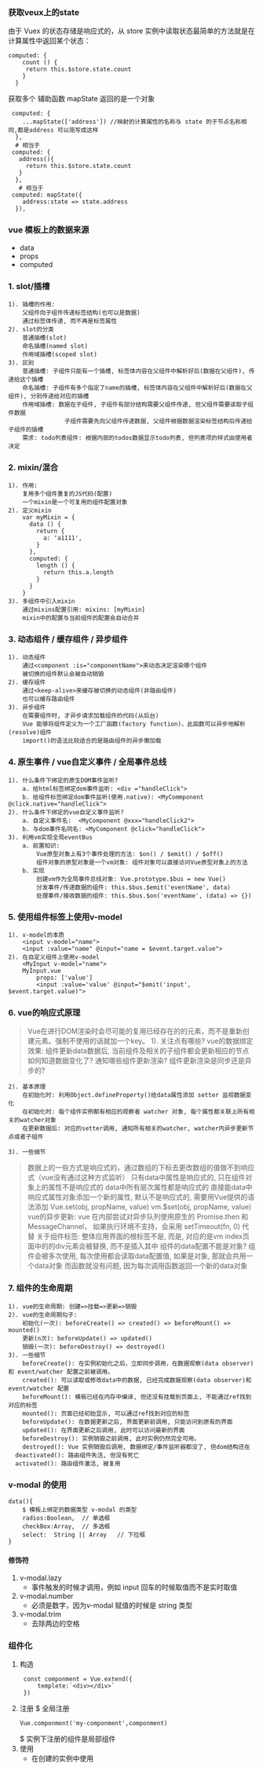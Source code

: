 ### 获取veux上的state
由于 Vuex 的状态存储是响应式的，从 store 实例中读取状态最简单的方法就是在计算属性中返回某个状态：
```
computed: {
    count () {
     return this.$store.state.count
    }
  }
```

获取多个 辅助函数 mapState 返回的是一个对象
```
 computed: {
    ...mapState(['address']) //映射的计算属性的名称与 state 的子节点名称相同,都是address 可以简写成这样
  },
  # 相当于
 computed: {
   address(){
     return this.$store.state.count
   }
  },
   # 相当于
 computed: mapState({
    address:state => state.address
  }),
```
### vue 模板上的数据来源
+ data
+ props
+ computed

### 1. slot/插槽
    1). 插槽的作用:
        父组件向子组件传递标签结构(也可以是数据)
        通过标签体传递, 而不再是标签属性
    2). slot的分类
        普通插槽(slot)
        命名插槽(named slot)
        作用域插槽(scoped slot)
    3). 区别
        普通插槽: 子组件只能有一个插槽, 标签体内容在父组件中解析好后(数据在父组件), 传递给这个插槽
        命名插槽: 子组件有多个指定了name的插槽, 标签体内容在父组件中解析好后(数据在父组件), 分别传递给对应的插槽
        作用域插槽: 数据在子组件, 子组件有部分结构需要父组件传递, 但父组件需要读取子组件数据
                    子组件需要先向父组件传递数据, 父组件根据数据渲染标签结构后传递给子组件的插槽
        需求: todo列表组件: 根据内部的todos数据显示todo列表, 但列表项的样式由使用者决定

### 2. mixin/混合
    1). 作用:
        复用多个组件重复的JS代码(配置)
        一个mixin是一个可复用的组件配置对象
    2). 定义mixin
        var myMixin = {
          data () {
            return {
              a: 'a1111',
            }
          },
          computed: {
            length () {
              return this.a.length
            }
          }
        }
    3). 多组件中引入mixin
        通过mixins配置引用: mixins: [myMixin]
        mixin中的配置与当前组件的配置会自动合并


### 3. 动态组件 / 缓存组件 / 异步组件
    1). 动态组件
        通过<component :is="componentName">来动态决定渲染哪个组件
        被切换的组件默认会被自动销毁
    2). 缓存组件
        通过<keep-alive>来缓存被切换的动态组件(非路由组件)
        也可以缓存路由组件
    3). 异步组件
        在需要组件时, 才异步请求加载组件的代码(从后台)
        Vue 能够将组件定义为一个工厂函数(factory function)，此函数可以异步地解析(resolve)组件
        import()的语法比较适合的是路由组件的异步懒加载

### 4. 原生事件 / vue自定义事件 / 全局事件总线
    1). 什么条件下绑定的原生DOM事件监听?
        a. 给html标签绑定dom事件监听: <div ="handleClick">
        b. 给组件标签绑定dom事件监听(使用.native): <MyCommponent @click.native="handleClick">
    2). 什么条件下绑定的vue自定义事件监听?
        a. 自定义事件名:  <MyComponent @xxx="handleClick2">
        b. 与dom事件名同名: <MyComponent @click="handleClick">
    3). 利用vm实现全局eventBus
        a. 前置知识:
            Vue原型对象上有3个事件处理的方法: $on() / $emit() / $off()
            组件对象的原型对象是一个vm对象: 组件对象可以直接访问Vue原型对象上的方法
        b. 实现
            创建vm作为全局事件总线对象: Vue.prototype.$bus = new Vue()
            分发事件/传递数据的组件: this.$bus.$emit('eventName', data)
            处理事件/接收数据的组件: this.$bus.$on('eventName', (data) => {})

### 5. 使用组件标签上使用v-model
    1). v-model的本质
        <input v-model="name">
        <input :value="name" @input="name = $event.target.value">
    2). 在自定义组件上使用v-model
        <MyInput v-model="name">
        MyInput.vue
            props: ['value']
            <input :value='value' @input="$emit('input', $event.target.value)">

### 6. vue的响应式原理
> Vue在进行DOM渲染时会尽可能的复用已经存在的的元素，而不是重新创建元素。强制不使用的话就加一个key。
    1). 关注点有哪些?
        vue的数据绑定效果: 组件更新data数据后, 当前组件及相关的子组件都会更新相应的节点
        如何知道数据变化了?
        通知哪些组件更新渲染?
        组件更新渲染是同步还是异步的?
        
    2). 基本原理
        在初始化时: 利用Object.defineProperty()给data属性添加 setter 监视数据变化
        在初始化时: 每个组件实例都有相应的观察者 watcher 对象, 每个属性都关联上所有相关的watcher对象
        在更新数据后: 对应的setter调用, 通知所有相关的watcher, watcher内异步更新节点或者子组件
    
    3). 一些细节
> 数据上的一些方式是响应式的，通过数组的下标去更改数组的值做不到响应式（vue没有通过这种方式监听） 
        只有data中属性是响应式的, 只在组件对象上的属性不是响应式的
        data中所有层次属性都是响应式的
        直接能data中响应式属性对象添加一个新的属性, 默认不是响应式的, 需要用Vue提供的语法添加
            Vue.set(obj, propName, value)
            vm.$set(obj, propName, value)
        vue的异步更新: 
            vue 在内部尝试对异步队列使用原生的 Promise.then 和 MessageChannel，
            如果执行环境不支持，会采用 setTimeout(fn, 0) 代替
        关于<Root>组件标签: 
            整体应用界面的根标签不是<App>, 而是<Root>, 
            <Root>对应的是vm
            index页面中的的div元素会被替换, 而不是插入其中
        组件的data配置不能是对象?
            组件会被多次使用, 每次使用都会读取data配置值, 如果是对象, 那就会共用一个data对象
            而函数就没有问题, 因为每次调用函数返回一个新的data对象

### 7. 组件的生命周期

    1). vue的生命周期: 创建=>挂载=>更新=>销毁
    2). vue的生命周期勾子:
        初始化(一次): beforeCreate() => created() => beforeMount() => mounted()
        更新(n次): beforeUpdate() => updated()
        销毁(一次): beforeDestroy() => destroyed()
    3). 一些细节
    	beforeCreate(): 在实例初始化之后，立即同步调用，在数据观察(data observer)和 event/watcher 配置之前被调用。
    	created(): 可以读取或修改data中的数据, 已经完成数据观察(data observer)和 event/watcher 配置
    	beforeMount(): 模板已经在内存中编译, 但还没有挂载到页面上, 不能通过ref找到对应的标签
    	mounted(): 页面已经初始显示, 可以通过ref找到对应的标签
    	beforeUpdate(): 在数据更新之后, 界面更新前调用, 只能访问到原有的界面
    	updated(): 在界面更新之后调用, 此时可以访问最新的界面
    	beforeDestroy(): 实例销毁之前调用, 此时实例仍然完全可用。
    	destroyed(): Vue 实例销毁后调用, 数据绑定/事件监听器都没了, 但dom结构还在
      deactivated(): 路由组件失活, 但没有死亡
      activated(): 路由组件激活, 被复用


### v-modal 的使用
```
data(){
    $ 模板上绑定的数据类型 v-modal 的类型
    radios:Boolean,  // 单选框
    checkBox:Array,  // 多选框
    select:  String || Array   // 下拉框
}
```
#### 修饰符
1. v-modal.lazy
    + 事件触发的时候才调用，例如 input 回车的时候取值而不是实时取值
2. v-modal.number
    + 必须是数字，因为v-modal 赋值的时候是 string 类型
3. v-modal.trim
    + 去除两边的空格

### 组件化
1. 构造
    ```
     const componment = Vue.extend({
         templete:`<div></div>`
     })
    ```
2. 注册
    $ 全局注册
    ```
    Vue.componment('my-componment',componment)
    ```
    $ 实例下注册的组件是局部组件
3. 使用
    + 在创建的实例中使用

   




